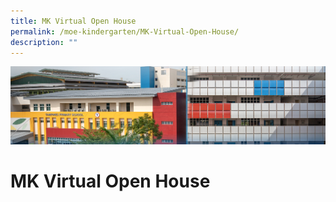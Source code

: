 ```yaml
---
title: MK Virtual Open House
permalink: /moe-kindergarten/MK-Virtual-Open-House/
description: ""
---
```

![](/images/mk%20kindergarten.jpg)

MK Virtual Open House
=====================